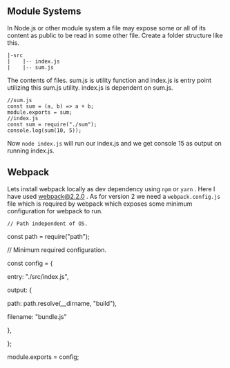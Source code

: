 ## Module Systems
In Node.js or other module system a file may expose some or all of its content as public to be read in some other file. Create a folder structure like this.

    |-src
	|    |-- index.js
	|    |-- sum.js

The contents of files. sum.js is utility function and index.js is entry point utilizing this sum.js utility. index.js is dependent on sum.js.

    //sum.js 
    const sum = (a, b) => a + b;
    module.exports = sum;
    //index.js
    const sum = require("./sum");
    console.log(sum(10, 5));
Now `node index.js` will run our index.js and we get console 15 as output on running index.js. 
## Webpack
Lets install webpack locally as dev dependency using `npm` or `yarn` . Here I have used webpack@2.2.0 . As for version 2 we need a `webpack.config.js` file which is required by webpack which exposes some minimum configuration for webpack to run.

    // Path independent of OS.

const  path  =  require("path");

  

// Minimum required configuration.

const  config  = {

entry:  "./src/index.js",

output: {

path:  path.resolve(__dirname, "build"),

filename:  "bundle.js"

},

};

module.exports  =  config;

<!--stackedit_data:
eyJoaXN0b3J5IjpbLTE3ODM3NjU0NDMsLTE2OTMwOTgzMzAsNT
Y1NzY4NzY3LC00MDE4MDc4MjAsLTIwODg3NDY2MTJdfQ==
-->